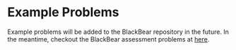 # Example Problems

Example problems will be added to the BlackBear repository in the future. In the meantime, checkout the BlackBear assessment problems at [here](assessment/assessment_index.md).

